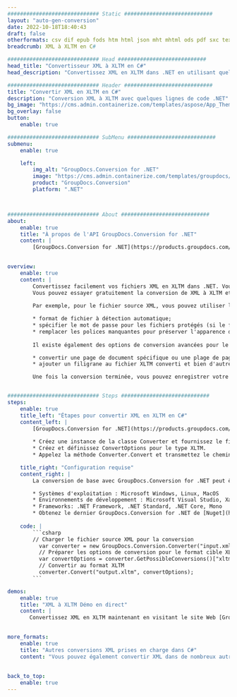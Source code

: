 ```yaml
---
############################# Static ############################
layout: "auto-gen-conversion"
date: 2022-10-18T18:40:43
draft: false
otherformats: csv dif epub fods htm html json mht mhtml ods pdf sxc tex tsv xlam xls xlsb xlsm xlsx xlt xltm xltx xml xps
breadcrumb: XML à XLTM en C#

############################# Head ############################
head_title: "Convertisseur XML à XLTM en C#"
head_description: "Convertissez XML en XLTM dans .NET en utilisant quelques lignes de code. Utilisez l'API de conversion de documents GroupDocs pour convertir plus de 160 formats de fichiers."

############################# Header ############################
title: "Convertir XML en XLTM en C#"
description: "Conversion XML à XLTM avec quelques lignes de code .NET"
bg_image: "https://cms.admin.containerize.com/templates/aspose/App_Themes/V3/images/bg/header1.png"
bg_overlay: false
button:
    enable: true

############################# SubMenu ############################
submenu:
    enable: true

    left:
        img_alt: "GroupDocs.Conversion for .NET"
        image: "https://cms.admin.containerize.com/templates/groupdocs/images/product-logos/90x90-noborder/groupdocs-conversion-net.png"
        product: "GroupDocs.Conversion"
        platform: ".NET"



############################# About ############################
about:
    enable: true
    title: "À propos de l'API GroupDocs.Conversion for .NET"
    content: |
        [GroupDocs.Conversion for .NET](https://products.groupdocs.com/conversion/net/) peut être utilisé pour convertir Microsoft Word, Excel, PowerPoint, PDF, Visio et d'autres formats. GroupDocs.Conversion est une API autonome adaptée aux systèmes back-end et internes nécessitant des performances élevées. Il ne dépend d'aucun logiciel tel que Microsoft ou Open Office.
    

overview:
    enable: true
    content: |
        Convertissez facilement vos fichiers XML en XLTM dans .NET. Vous pouvez utiliser seulement quelques lignes de code C# dans n'importe quelle plate-forme de votre choix comme - Windows, Linux, macOS.
        Vous pouvez essayer gratuitement la conversion de XML à XLTM et évaluer la qualité des résultats de conversion. En plus des scénarios de conversion de fichiers simples, vous pouvez essayer des options plus avancées pour charger le fichier source XML et pour enregistrer le résultat de sortie XLTM. 
        
        Par exemple, pour le fichier source XML, vous pouvez utiliser les options de chargement suivantes :

        * format de fichier à détection automatique;
        * spécifier le mot de passe pour les fichiers protégés (si le format de fichier le prend en charge);
        * remplacer les polices manquantes pour préserver l'apparence du document.
        
        Il existe également des options de conversion avancées pour le fichier XLTM :

        * convertir une page de document spécifique ou une plage de pages;
        * ajouter un filigrane au fichier XLTM converti et bien d'autres.

        Une fois la conversion terminée, vous pouvez enregistrer votre fichier XLTM dans le chemin du fichier local ou dans tout stockage tiers tel que FTP, Amazon S3, Google Drive, Dropbox, etc. Veuillez noter - pour convertir XML en XLTM aucun logiciel supplémentaire n'est nécessaire - comme MS Office, Open Office, Adobe Acrobat Reader, etc.


############################# Steps ############################
steps:
    enable: true
    title_left: "Étapes pour convertir XML en XLTM en C#"
    content_left: |
        [GroupDocs.Conversion for .NET](https://products.groupdocs.com/conversion/net/) permet aux développeurs de convertir facilement un fichier XML en XLTM avec quelques lignes de code.
        
        * Créez une instance de la classe Converter et fournissez le fichier XML avec le chemin complet
        * Créez et définissez ConvertOptions pour le type XLTM.
        * Appelez la méthode Converter.Convert et transmettez le chemin complet et le format (XLTM) en tant que paramètre

    title_right: "Configuration requise"
    content_right: |
        La conversion de base avec GroupDocs.Conversion for .NET peut être effectuée en quelques étapes simples. Nos API sont prises en charge sur toutes les principales plates-formes et systèmes d'exploitation. Avant d'exécuter le code ci-dessous, assurez-vous que les prérequis suivants sont installés sur votre système.

        * Systèmes d'exploitation : Microsoft Windows, Linux, MacOS
        * Environnements de développement : Microsoft Visual Studio, Xamarin, MonoDevelop
        * Frameworks: .NET Framework, .NET Standard, .NET Core, Mono
        * Obtenez le dernier GroupDocs.Conversion for .NET de [Nuget](https://www.nuget.org/packages/groupdocs.conversion)
         
    code: |
        ```csharp    
        // Charger le fichier source XML pour la conversion
          var converter = new GroupDocs.Conversion.Converter("input.xml");
          // Préparer les options de conversion pour le format cible XLTM
          var convertOptions = converter.GetPossibleConversions()["xltm"].ConvertOptions;
          // Convertir au format XLTM
          converter.Convert("output.xltm", convertOptions);
        ```

demos:
    enable: true
    title: "XML à XLTM Démo en direct"
    content: |
       Convertissez XML en XLTM maintenant en visitant le site Web [GroupDocs.Conversion App](https://products.groupdocs.app/conversion/family). La démo en ligne présente les avantages suivants
          

more_formats:
    enable: true
    title: "Autres conversions XML prises en charge dans C#"
    content: "Vous pouvez également convertir XML dans de nombreux autres formats de fichiers. Veuillez consulter la liste ci-dessous."
       
       
back_to_top:
    enable: true
---
```

